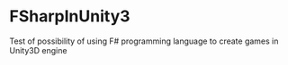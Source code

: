 # FSharpInUnity3

Test of possibility of using F# programming language to create games in Unity3D engine

